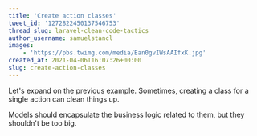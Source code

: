 ```yaml
---
title: 'Create action classes'
tweet_id: '1272822450137546753'
thread_slug: laravel-clean-code-tactics
author_username: samuelstancl
images:
    - 'https://pbs.twimg.com/media/Ean0gvIWsAAIfxK.jpg'
created_at: 2021-04-06T16:07:26+00:00
slug: create-action-classes
---
```


Let's expand on the previous example. Sometimes, creating a class for a single action can clean things up.

Models should encapsulate the business logic related to them, but they shouldn't be too big.